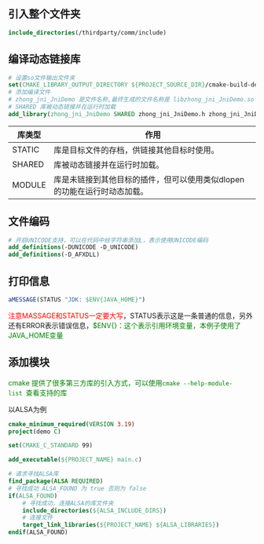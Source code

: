 ## 引入整个文件夹

```cmake
include_directories(/thirdparty/comm/include)
```

## 编译动态链接库

```cmake
# 设置so文件输出文件夹
set(CMAKE_LIBRARY_OUTPUT_DIRECTORY ${PROJECT_SOURCE_DIR}/cmake-build-debug/so)
# 添加编译文件
# zhong_jni_JniDemo 是文件名称,最终生成的文件名称是 libzhong_jni_JniDemo.so
# SHARED 库被动态链接并在运行时加载
add_library(zhong_jni_JniDemo SHARED zhong_jni_JniDemo.h zhong_jni_JniDemo.c)
```

| 库类型 | 作用                                                         |
| ------ | ------------------------------------------------------------ |
| STATIC | 库是目标文件的存档，供链接其他目标时使用。                   |
| SHARED | 库被动态链接并在运行时加载。                                 |
| MODULE | 库是未链接到其他目标的插件，但可以使用类似dlopen的功能在运行时动态加载。 |

## 文件编码

```cmake
# 开启UNICODE支持，可以在代码中给字符串添加L，表示使用UNICODE编码
add_definitions(-DUNICODE -D_UNICODE)
add_definitions(-D_AFXDLL)
```

## 打印信息

```cmake
aMESSAGE(STATUS "JDK: $ENV{JAVA_HOME}")
```

<span style='color: red'>注意MASSAGE和STATUS一定要大写</span>，STATUS表示这是一条普通的信息，另外还有ERROR表示错误信息，<span style="color: green">$ENV{}：这个表示引用环境变量，本例子使用了JAVA_HOME变量</span>

## 添加模块

<span style="color: green">cmake 提供了很多第三方库的引入方式，可以使用`cmake --help-module-list `查看支持的库</span>

以ALSA为例

```cmake
cmake_minimum_required(VERSION 3.19)
project(demo C)

set(CMAKE_C_STANDARD 99)

add_executable(${PROJECT_NAME} main.c)

# 请求寻找ALSA库
find_package(ALSA REQUIRED)
# 寻找成功 ALSA_FOUND 为 true 否则为 false
if(ALSA_FOUND)
	# 寻找成功，连接ALSA的库文件夹
    include_directories(${ALSA_INCLUDE_DIRS})
    # 连接文件
    target_link_libraries(${PROJECT_NAME} ${ALSA_LIBRARIES})
endif(ALSA_FOUND)
```

